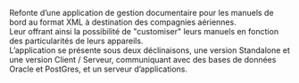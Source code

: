 Refonte d’une application de gestion documentaire pour les manuels de bord au format XML à destination des compagnies aériennes.  
Leur offrant ainsi la possibilité de "customiser" leurs manuels en fonction des particularités de leurs appareils.  
L’application se présente sous deux déclinaisons, une version Standalone et une version Client / Serveur, communiquant  avec des bases de données Oracle et PostGres, et un serveur d’applications.
